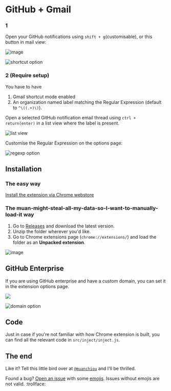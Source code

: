 # GitHub + Gmail

### 1

Open your GitHub notifications using `shift + g`(customisable), or this button in mail view:

![image](https://f.cloud.github.com/assets/1153134/1699454/20634378-5f9f-11e3-999c-c0c5e3e96684.png)

![shortcut option](https://f.cloud.github.com/assets/1153134/2075942/9c8e233e-8d97-11e3-82e9-8e7b8c323639.png)

### 2 (Require setup)

You have to have

1. Gmail shortcut mode enabled 
2. An organization named label matching the Regular Expression (default to `^\((.+)\)`).

Open a selected GitHub notification email thread using `ctrl + return(enter)` in a list view where the label is present.

![list view](https://f.cloud.github.com/assets/1153134/2073597/f19b6232-8d61-11e3-8e65-b03db4e72217.png)

Customise the Regular Expression on the options page:

![regexp option](https://f.cloud.github.com/assets/1153134/2075937/8508db64-8d97-11e3-9a74-73554178272e.png)

## Installation

### The easy way

[Install the extension via Chrome webstore](https://chrome.google.com/webstore/detail/github-notification-helpe/gmhijkhbpihfmkmhmcfebmlkaekgmaje)

### The muan-might-steal-all-my-data-so-I-want-to-manually-load-it way

1. Go to [Releases](https://github.com/muan/github-gmail/releases) and download the latest version.
2. Unzip the folder wherever you'd like.
3. Go to Chrome extensions page (`chrome://extensions/`) and load the folder as an **Unpacked extension**.

![image](https://f.cloud.github.com/assets/1153134/1749652/ae692df6-652e-11e3-869f-65447bfe1a68.png)

## GitHub Enterprise

If you are using GitHub enterprise and have a custom domain, you can set it in the extension options page.

![](https://f.cloud.github.com/assets/1153134/1715451/2fcb1c8a-61b3-11e3-9960-1f3ef6a48f48.png)

![domain option](https://f.cloud.github.com/assets/1153134/2075910/2f9b1f70-8d97-11e3-9798-9afcfb550e22.png)

## Code

Just in case if you're not familiar with how Chrome extension is built, you can find all the relevant code in `src/inject/inject.js`.

## The end

Like it? Tell this little bird over at [`@muanchiou`](https://twitter.com/muanchiou) and I'll be thrilled.

Found a bug? [Open an issue](https://github.com/muan/github-gmail/issues/new) with some [emojis](http://emoji.muan.co). Issues without emojis are not valid. :trollface:
